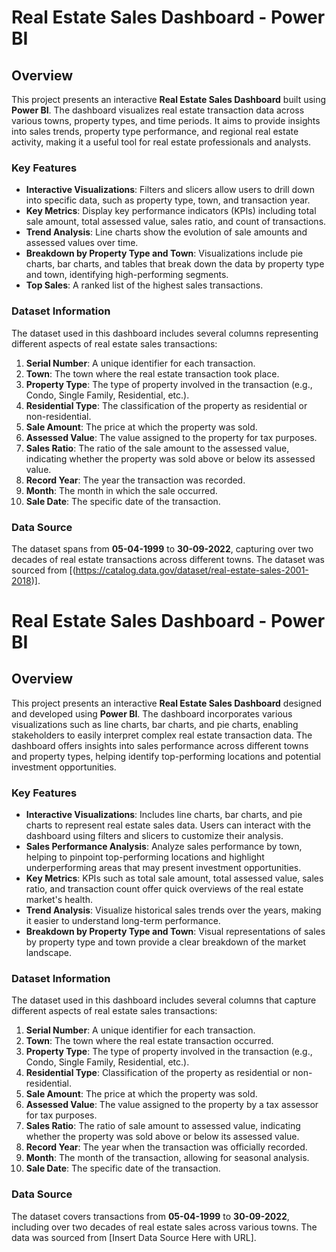 # Real Estate Sales Dashboard - Power BI

## Overview

This project presents an interactive **Real Estate Sales Dashboard** built using **Power BI**. The dashboard visualizes real estate transaction data across various towns, property types, and time periods. It aims to provide insights into sales trends, property type performance, and regional real estate activity, making it a useful tool for real estate professionals and analysts.

### Key Features
- **Interactive Visualizations**: Filters and slicers allow users to drill down into specific data, such as property type, town, and transaction year.
- **Key Metrics**: Display key performance indicators (KPIs) including total sale amount, total assessed value, sales ratio, and count of transactions.
- **Trend Analysis**: Line charts show the evolution of sale amounts and assessed values over time.
- **Breakdown by Property Type and Town**: Visualizations include pie charts, bar charts, and tables that break down the data by property type and town, identifying high-performing segments.
- **Top Sales**: A ranked list of the highest sales transactions.

### Dataset Information

The dataset used in this dashboard includes several columns representing different aspects of real estate sales transactions:

1. **Serial Number**: A unique identifier for each transaction.
2. **Town**: The town where the real estate transaction took place.
3. **Property Type**: The type of property involved in the transaction (e.g., Condo, Single Family, Residential, etc.).
4. **Residential Type**: The classification of the property as residential or non-residential.
5. **Sale Amount**: The price at which the property was sold.
6. **Assessed Value**: The value assigned to the property for tax purposes.
7. **Sales Ratio**: The ratio of the sale amount to the assessed value, indicating whether the property was sold above or below its assessed value.
8. **Record Year**: The year the transaction was recorded.
9. **Month**: The month in which the sale occurred.
10. **Sale Date**: The specific date of the transaction.

### Data Source
The dataset spans from **05-04-1999** to **30-09-2022**, capturing over two decades of real estate transactions across different towns. The dataset was sourced from [(https://catalog.data.gov/dataset/real-estate-sales-2001-2018)].

# Real Estate Sales Dashboard - Power BI

## Overview

This project presents an interactive **Real Estate Sales Dashboard** designed and developed using **Power BI**. The dashboard incorporates various visualizations such as line charts, bar charts, and pie charts, enabling stakeholders to easily interpret complex real estate transaction data. The dashboard offers insights into sales performance across different towns and property types, helping identify top-performing locations and potential investment opportunities.

### Key Features
- **Interactive Visualizations**: Includes line charts, bar charts, and pie charts to represent real estate sales data. Users can interact with the dashboard using filters and slicers to customize their analysis.
- **Sales Performance Analysis**: Analyze sales performance by town, helping to pinpoint top-performing locations and highlight underperforming areas that may present investment opportunities.
- **Key Metrics**: KPIs such as total sale amount, total assessed value, sales ratio, and transaction count offer quick overviews of the real estate market's health.
- **Trend Analysis**: Visualize historical sales trends over the years, making it easier to understand long-term performance.
- **Breakdown by Property Type and Town**: Visual representations of sales by property type and town provide a clear breakdown of the market landscape.

### Dataset Information

The dataset used in this dashboard includes several columns that capture different aspects of real estate sales transactions:

1. **Serial Number**: A unique identifier for each transaction.
2. **Town**: The town where the real estate transaction occurred.
3. **Property Type**: The type of property involved in the transaction (e.g., Condo, Single Family, Residential, etc.).
4. **Residential Type**: Classification of the property as residential or non-residential.
5. **Sale Amount**: The price at which the property was sold.
6. **Assessed Value**: The value assigned to the property by a tax assessor for tax purposes.
7. **Sales Ratio**: The ratio of sale amount to assessed value, indicating whether the property was sold above or below its assessed value.
8. **Record Year**: The year when the transaction was officially recorded.
9. **Month**: The month of the transaction, allowing for seasonal analysis.
10. **Sale Date**: The specific date of the transaction.

### Data Source
The dataset covers transactions from **05-04-1999** to **30-09-2022**, including over two decades of real estate sales across various towns. The data was sourced from [Insert Data Source Here with URL].

